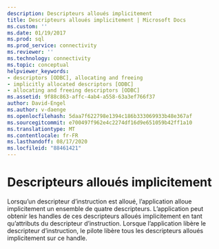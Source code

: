```yaml
---
description: Descripteurs alloués implicitement
title: Descripteurs alloués implicitement | Microsoft Docs
ms.custom: ''
ms.date: 01/19/2017
ms.prod: sql
ms.prod_service: connectivity
ms.reviewer: ''
ms.technology: connectivity
ms.topic: conceptual
helpviewer_keywords:
- descriptors [ODBC], allocating and freeing
- implicitly allocated descriptors [ODBC]
- allocating and freeing descriptors [ODBC]
ms.assetid: 9f88c863-affc-4ab4-a558-63a3ef766f37
author: David-Engel
ms.author: v-daenge
ms.openlocfilehash: 5daa7f622798e1394c186b333069933b48e367af
ms.sourcegitcommit: e700497f962e4c2274df16d9e651059b42ff1a10
ms.translationtype: MT
ms.contentlocale: fr-FR
ms.lasthandoff: 08/17/2020
ms.locfileid: "88461421"
---
```

# <a name="implicitly-allocated-descriptors"></a>Descripteurs alloués implicitement
Lorsqu’un descripteur d’instruction est alloué, l’application alloue implicitement un ensemble de quatre descripteurs. L’application peut obtenir les handles de ces descripteurs alloués implicitement en tant qu’attributs du descripteur d’instruction. Lorsque l’application libère le descripteur d’instruction, le pilote libère tous les descripteurs alloués implicitement sur ce handle.

